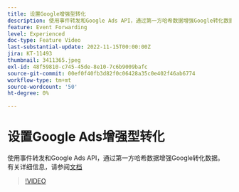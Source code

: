 ```yaml
---
title: 设置Google增强型转化
description: 使用事件转发和Google Ads API，通过第一方哈希数据增强Google转化数据。
feature: Event Forwarding
level: Experienced
doc-type: Feature Video
last-substantial-update: 2022-11-15T00:00:00Z
jira: KT-11493
thumbnail: 3411365.jpeg
exl-id: 48f59810-c745-45de-8e10-7c6b9009bafc
source-git-commit: 00ef0f40fb3d82f0c06428a35c0e402f46ab6774
workflow-type: tm+mt
source-wordcount: '50'
ht-degree: 0%

---
```


# 设置Google Ads增强型转化

使用事件转发和Google Ads API，通过第一方哈希数据增强Google转化数据。 有关详细信息，请参阅[文档](https://experienceleague.adobe.com/docs/experience-platform/tags/extensions/adobe/google-ads-enhanced-conversions/overview.html)

>[!VIDEO](https://video.tv.adobe.com/v/3411365/?learn=on)
